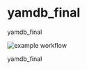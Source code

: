 # yamdb_final
yamdb_final

![example workflow](https://github.com/forester2k/yamdb_final/actions/workflows/yamdb_workflow.yml/badge.svg)



yamdb_final


 
